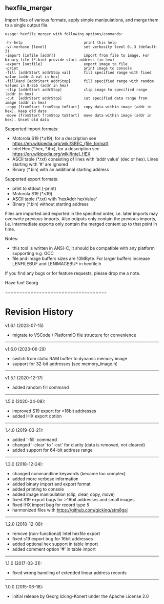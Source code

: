 hexfile_merger
-------------------

Import files of various formats, apply simple manipulations, and merge them to a single output file.

`usage: hexfile_merger with following options/commands:`

    -h/-help                            print this help
    -v/-verbose [level]                 set verbosity level 0..3 (default: 2)
    -import [infile [addr]]             import from file to image. For binary file (*.bin) provide start address (in hex)
    -export [outfile]                   export image to file
    -print                              print image to console
    -fill [addrStart addrStop val]      fill specified range with fixed value (addr & val in hex)
    -fillRand [addrStart addrStop]      fill specified range with random values in 0-255 (addr in hex)
    -clip [addrStart addrStop]          clip image to specified range (addr in hex)
    -cut  [addrStart addrStop]          cut specified data range from image (addr in hex)
    -copy [fromStart fromStop toStart]  copy data within image (addr in hex). Keep old data
    -move [fromStart fromStop toStart]  move data within image (addr in hex). Unset old data

Supported import formats:
  - Motorola S19 (*.s19), for a description see https://en.wikipedia.org/wiki/SREC_(file_format)
  - Intel Hex (*.hex, *.ihx), for a description see https://en.wikipedia.org/wiki/Intel_HEX
  - ASCII table (*.txt) consisting of lines with 'addr  value' (dec or hex). Lines starting with '#' are ignored
  - Binary (*.bin) with an additional starting address

Supported export formats:
  - print to stdout (-print)
  - Motorola S19 (*.s19)
  - ASCII table (*.txt) with 'hexAddr  hexValue'
  - Binary (*.bin) without starting address

Files are imported and exported in the specified order, i.e. later imports may
overwrite previous imports. Also outputs only contain the previous imports, i.e.
intermediate exports only contain the merged content up to that point in time.

Notes:
  - this tool is written in ANSI-C, it should be compatible with any platform supporting e.g. GCC
  - file and image buffers sizes are 10MByte. For larger buffers increase LENFILEBUF and LENIMAGEBUF in hexfile.h

If you find any bugs or for feature requests, please drop me a note.

Have fun!
Georg

====================================

# Revision History

v1.6.1 (2023-07-15)
  - migrate to VSCode / PlatformIO file structure for convenience
  
----------------

v1.6.0 (2023-06-29)
  - switch from static RAM buffer to dynamic memory image
  - support for 32-bit addresses (see memory_image.h)
  
----------------

v1.5.1 (2020-12-17)
  - added random fill command
  
----------------

1.5.0 (2020-04-09):
  - improved S19 export for >16bit addresses
  - added IHX export option

----------------

1.4.0 (2019-03-21):
  - added '-fill' command
  - changed '-clear' to '-cut' for clarity (data is removed, not cleared)
  - added support for 64-bit address range

----------------

1.3.0 (2018-12-24):
  - changed commandline keywords (became too complex)
  - added more verbose information
  - added binary import and export format
  - added printing to console
  - added image manipulation (clip, clear, copy, move)
  - fixed S19 export bugs for >16bit addresses and small images
  - fixed IHX import bug for record type 5
  - harmonized files with https://github.com/gicking/stm8gal

----------------

1.2.0 (2018-12-08): 
  - remove (non-functional) Intel hexfile export
  - fixed s19 export bug for 16bit addresses
  - added optional hex support in table import
  - added comment option '#' in table import

----------------

1.1.0 (2017-03-31):
  - fixed wrong handling of extended linear address records

----------------

1.0.0 (2015-06-18):
  - initial release by Georg Icking-Konert under the Apache License 2.0
